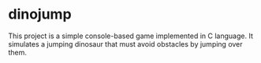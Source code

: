 # dinojump
This project is a simple console-based game implemented in C language. It simulates a jumping dinosaur that must avoid obstacles by jumping over them. 
